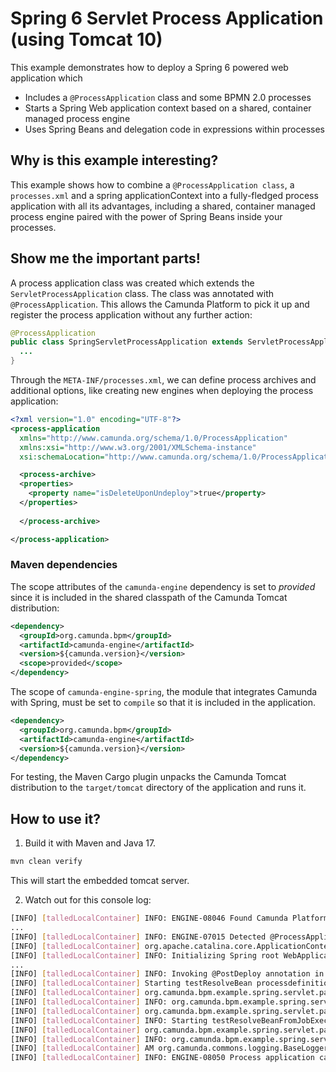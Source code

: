 # Spring 6 Servlet Process Application (using Tomcat 10)

This example demonstrates how to deploy a Spring 6 powered web application which

  * Includes a `@ProcessApplication` class and some BPMN 2.0 processes
  * Starts a Spring Web application context based on a shared, container managed process engine
  * Uses Spring Beans and delegation code in expressions within processes

## Why is this example interesting?

This example shows how to combine a `@ProcessApplication class`, a `processes.xml` and a spring applicationContext into 
a fully-fledged process application with all its advantages, including a shared, container managed process engine paired 
with the power of Spring Beans inside your processes.

## Show me the important parts!

A process application class was created which extends the `ServletProcessApplication` class. The class was annotated 
with `@ProcessApplication`. This allows the Camunda Platform to pick it up and register the process application 
without any further action:

```java
@ProcessApplication
public class SpringServletProcessApplication extends ServletProcessApplication {
  ...
}
```

Through the `META-INF/processes.xml`, we can define process archives and additional options, like creating new engines 
when deploying the process application:

```xml
<?xml version="1.0" encoding="UTF-8"?>
<process-application
  xmlns="http://www.camunda.org/schema/1.0/ProcessApplication"
  xmlns:xsi="http://www.w3.org/2001/XMLSchema-instance"
  xsi:schemaLocation="http://www.camunda.org/schema/1.0/ProcessApplication http://www.camunda.org/schema/1.0/ProcessApplication">

  <process-archive>
  <properties>
    <property name="isDeleteUponUndeploy">true</property>
  </properties>
  
  </process-archive>

</process-application>
```

### Maven dependencies

The scope attributes of the `camunda-engine` dependency is set to *provided* since it is included in the shared classpath of the Camunda Tomcat distribution:

```xml
<dependency>
  <groupId>org.camunda.bpm</groupId>
  <artifactId>camunda-engine</artifactId>
  <version>${camunda.version}</version>
  <scope>provided</scope>
</dependency>
```

The scope of `camunda-engine-spring`, the module that integrates Camunda with Spring, must be set to `compile` so that it is included in the application.

```xml
<dependency>
  <groupId>org.camunda.bpm</groupId>
  <artifactId>camunda-engine</artifactId>
  <version>${camunda.version}</version>
</dependency>
```

For testing, the Maven Cargo plugin unpacks the Camunda Tomcat distribution to the `target/tomcat` directory of the application and runs it.

## How to use it?

1. Build it with Maven and Java 17.

```bash
mvn clean verify
```

This will start the embedded tomcat server.

2. Watch out for this console log:

```bash
[INFO] [talledLocalContainer] INFO: ENGINE-08046 Found Camunda Platform configuration in CATALINA_BASE/CATALINA_HOME conf directory [./target/cargo/configurations/tomcat10x/conf/bpm-platform.xml] at './target/cargo/configurations/tomcat10x/conf/bpm-platform.xml'
...
[INFO] [talledLocalContainer] INFO: ENGINE-07015 Detected @ProcessApplication class 'org.camunda.bpm.example.spring.servlet.pa.SpringServletProcessApplication'
[INFO] [talledLocalContainer] org.apache.catalina.core.ApplicationContext log
[INFO] [talledLocalContainer] INFO: Initializing Spring root WebApplicationContext
...
[INFO] [talledLocalContainer] INFO: Invoking @PostDeploy annotation in org.camunda.bpm.example.spring.servlet.pa.SpringServletProcessApplication
[INFO] [talledLocalContainer] Starting testResolveBean processdefinition
[INFO] [talledLocalContainer] org.camunda.bpm.example.spring.servlet.pa.ExampleBean invoke
[INFO] [talledLocalContainer] INFO: org.camunda.bpm.example.spring.servlet.pa.ExampleBean is currently invoked.
[INFO] [talledLocalContainer] org.camunda.bpm.example.spring.servlet.pa.SpringServletProcessApplication startProcess
[INFO] [talledLocalContainer] INFO: Starting testResolveBeanFromJobExecutor processdefinition
[INFO] [talledLocalContainer] org.camunda.bpm.example.spring.servlet.pa.ExampleDelegateBean execute
[INFO] [talledLocalContainer] INFO: org.camunda.bpm.example.spring.servlet.pa.ExampleDelegateBean is currently invoked.
[INFO] [talledLocalContainer] AM org.camunda.commons.logging.BaseLogger logInfo
[INFO] [talledLocalContainer] INFO: ENGINE-08050 Process application camunda-quickstart-spring-servlet-pa-tomcat successfully deployed
```
